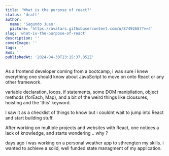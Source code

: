 ```yaml
---
title: 'What is the purpose of react?'
status: 'draft'
author:
  name: 'Segundo Juan'
  picture: 'https://avatars.githubusercontent.com/u/87492687?v=4'
slug: 'what-is-the-purpose-of-react'
description: ''
coverImage: ''
tags: ''
aws: ''
publishedAt: '2024-04-30T23:15:37.052Z'
---
```


As a frontend developer coming from a bootcamp, i was sure i knew everything one should know about JavaScript to move on onto React or any other framework.

variable declaration, loops, if statements, some DOM manipilation, object methods (forEach, Map), and a bit of the weird things like clousures, hoisting and the 'this' keyword. 

I saw it as a checklist of things to know but i couldnt wait to jump into React and start building stuff.

After working on multiple projects and websites with React, one notices a lack of knowledge, and starts wondering .. why ?

days ago i was working on a personal weather app to sthrengten my skills. i wanted to achieve a solid, well funded state managment of my application. 